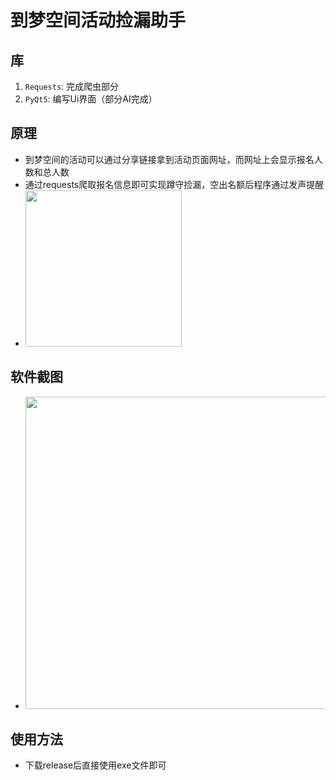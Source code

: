 # 到梦空间活动捡漏助手

## 库
1. `Requests`: 完成爬虫部分
2. `PyQt5`: 编写Ui界面（部分AI完成）

## 原理
- 到梦空间的活动可以通过分享链接拿到活动页面网址，而网址上会显示报名人数和总人数
- 通过requests爬取报名信息即可实现蹲守捡漏，空出名额后程序通过发声提醒
- <img src="https://github.com/user-attachments/assets/272a5ea5-4b32-43c5-ac64-9b11078bf096" width="250px">

## 软件截图
- <img src="https://github.com/user-attachments/assets/0d6a1285-14b5-42b5-9c3d-11a2d014b69a" width="500px">

## 使用方法
- 下载release后直接使用exe文件即可
